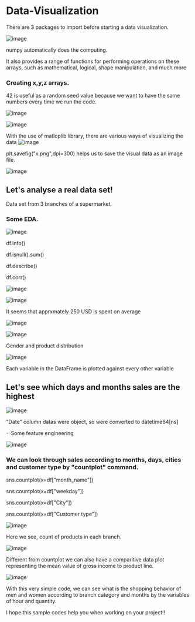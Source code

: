 # Data-Visualization

There are 3 packages to import before starting a data visualization.

![image](https://user-images.githubusercontent.com/122751581/219972009-1c091502-efce-4f18-b841-654cab8cd0bc.png)

numpy automatically does the computing. 

It also provides a range of functions for performing operations on these arrays, such as mathematical, logical, shape manipulation, and much more

### Creating x,y,z arrays.
42 is useful as a random seed value because we want to have the same numbers every time we run the code.

![image](https://user-images.githubusercontent.com/122751581/219972216-e8e5fdc1-1521-4c8e-a929-ec274a5bfdc2.png)

![image](https://user-images.githubusercontent.com/122751581/219972358-2f96c10a-8a0a-49c5-a2d8-812b5f36994f.png)

 With the use of matloplib library, there are various ways of visualizing the data
![image](https://user-images.githubusercontent.com/122751581/219972531-e9017cad-b9b3-4c0f-b89c-76779de2d1d2.png)

plt.savefig("x.png",dpi=300) helps us to save the visual data as an image file.

![image](https://user-images.githubusercontent.com/122751581/219973342-1c49b53b-7512-4064-8fb8-b4e87f70bcb8.png)

## Let's analyse a real data set!
  Data set from 3 branches of a supermarket.
  
 ### Some EDA.
  
  ![image](https://user-images.githubusercontent.com/122751581/219974050-88f28564-0c41-4bbe-b669-ab89e47ec690.png)

df.info()

df.isnull().sum()

df.describe()

df.corr()


![image](https://user-images.githubusercontent.com/122751581/219974122-009a9d80-860c-47e3-971a-fa59e69d94e9.png)

![image](https://user-images.githubusercontent.com/122751581/219974182-714e4603-e241-49d3-9df2-d719504286a6.png)

 It seems that apprxmately 250 USD is spent on average

![image](https://user-images.githubusercontent.com/122751581/219974251-bf039d6d-25d7-4f4e-90fa-96a5dd117223.png)

![image](https://user-images.githubusercontent.com/122751581/219974290-1b1d992d-cab9-4a72-9975-48bbc847d338.png)

 Gender and product distribution

![image](https://user-images.githubusercontent.com/122751581/219974326-e7a0272a-687e-4d89-b1ed-a39a1bf34db5.png)

 Each variable in the DataFrame is plotted against every other variable


## Let's see which days and months sales are the highest

![image](https://user-images.githubusercontent.com/122751581/219974523-46b030e1-f48c-4b93-a329-765fe6eab467.png)

 "Date" column datas were object, so were converted to datetime64[ns]  

--Some feature engineering

![image](https://user-images.githubusercontent.com/122751581/219974650-a139d87e-29ab-4e46-bef5-ab70ac0f6451.png)


 ### We can look through sales according to months, days, cities and customer type by "countplot" command. 

sns.countplot(x=df["month_name"])

sns.countplot(x=df["weekday"])

sns.countplot(x=df["City"])

sns.countplot(x=df["Customer type"])


![image](https://user-images.githubusercontent.com/122751581/219974782-33eda7d8-ca29-4550-b83f-5e63701771cc.png)

 Here we see, count of products in each branch.

![image](https://user-images.githubusercontent.com/122751581/219974804-1e67cbd0-5eda-4b7b-a8d0-04dae1e0d9e8.png)

 Different from countplot we can also have a comparitive data plot representing the mean value of gross income to product line.

![image](https://user-images.githubusercontent.com/122751581/219974814-c6929dbe-d901-45ad-b57f-c6dd28207272.png)

 With this very simple code, we can see what is the shopping behavior of men and women according to branch category and months by the variables of hour and quantity.
 
 
 I hope this sample codes help you when working on your project!!

